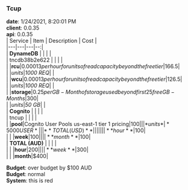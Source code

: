 ### Tcup  
**date**: 1/24/2021, 8:20:01 PM  
**client**: 0.0.35  
**api**: 0.0.35  
| Service | Item | Description | Cost |  
|---|---|---|--:|  
| **DynameDB** | | | |  
| tncdb38b2e622 | | | |  
| |**rcu**|$0.00013 per hour for units of read capacity beyond the free tier|$166.5|  
| |*units*|*1000 REQ*| |  
| |**wcu**|$0.00013 per hour for units of read capacity beyond the free tier|$126.5|  
| |*units*|*1000 REQ*| |  
| |**storage**|$0.25 per GB-Month of storage used beyond first 25 free GB-Months|$300|  
| |*units*|*50 GB*| |  
| **Cognito** | | | |  
| tncup | | | |  
| |**pool**|Cognito User Pools us-east-1 tier 1 pricing|$100|  
| |*units*|*5000 USER*| |  
| **TOTAL (USD)** | | | |  
| | |**hour**|$100|  
| | |**week**|$100|  
| | |**month**|$100|  
| **TOTAL (AUD)** | | | |  
| | |**hour**|$200|  
| | |**week**|$300|  
| | |**month**|$400|  
  
  
**Budget**: over budget by $100 AUD  
**Budget**: normal  
**System**: this is red  
